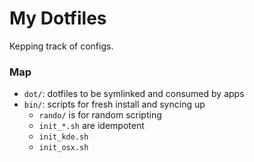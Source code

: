 My Dotfiles
===========

Kepping track of configs.

### Map

- `dot/`: dotfiles to be symlinked and consumed by apps
- `bin/`: scripts for fresh install and syncing up
  - `rando/` is for random scripting
  - `init_*.sh` are idempotent
  - `init_kde.sh`
  - `init_osx.sh`

